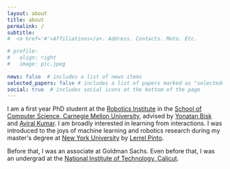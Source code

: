 ```yaml
---
layout: about
title: about
permalink: /
subtitle:
#  <a href='#'>Affiliations</a>. Address. Contacts. Moto. Etc.

# profile:
#   align: right
#   image: pic.jpeg
  
news: false  # includes a list of news items
selected_papers: false # includes a list of papers marked as "selected={true}"
social: true  # includes social icons at the bottom of the page
---
```


I am a first year PhD student at the [Robotics Institute](https://www.ri.cmu.edu/) in the [School of Computer Science, Carnegie Mellon University](https://www.cs.cmu.edu/), advised by [Yonatan Bisk](https://yonatanbisk.com) and [Aviral Kumar](https://aviralkumar2907.github.io). I am broadly interested in learning from interactions. I was introduced to the joys of machine learning and robotics research during my master's degree at [New York University](https://www.nyu.edu/) by [Lerrel Pinto](https://www.lerrelpinto.com). 


Before that, I was an associate at Goldman Sachs. Even before that, I was an undergrad at the [National Institute of Technology, Calicut](https://nitc.ac.in/).


<!--
I am a first year PhD student in the [Robotics Institute](https://www.ri.cmu.edu/) at the [School of Computer Science, Carnegie Mellon University](https://www.cs.cmu.edu/) advised by [Yonatan Bisk](https://yonatanbisk.com) and [Aviral Kumar](https://aviralkumar2907.github.io).

 In my spare time, I enjoy swimming, jiu jitsu, folding origami and reading. -->

<!--I am a researcher at New York University’s [CILVR](https://wp.nyu.edu/cilvr/) group working on representation learning and reinforcement learning for robotics. I am fortunate to be advised by [Prof. Lerrel Pinto](https://www.lerrelpinto.com/). 
I am a Masters student in Computer Science at the [Courant Institute of Mathematical Sciences, New York University](https://cs.nyu.edu/home/index.html). Currently, a research assistant at [CILVR](https://wp.nyu.edu/cilvr/) (Computational Intelligence, Learning, Vision and Robotics group), working on robot learning and reinforcement learning advised by [Prof. Lerrel Pinto](https://www.lerrelpinto.com/).  -->
<!-- 
Previously, I was an Associate at [Goldman Sachs](https://www.goldmansachs.com/). Before that, I completed my undergraduate degree in Computer Science at the [National Institute of Technology, Calicut](http://www.nitc.ac.in/). -->

 <!-- and [Ben Evans](https://bennevans.github.io/). -->

<!-- Write your biography here. Tell the world about yourself. Link to your favorite [subreddit](http://reddit.com). You can put a picture in, too. The code is already in, just name your picture `prof_pic.jpg` and put it in the `img/` folder.

Put your address / P.O. box / other info right below your picture. You can also disable any these elements by editing `profile` property of the YAML header of your `_pages/about.md`. Edit `_bibliography/papers.bib` and Jekyll will render your [publications page](/al-folio/publications/) automatically.

Link to your social media connections, too. This theme is set up to use [Font Awesome icons](http://fortawesome.github.io/Font-Awesome/) and [Academicons](https://jpswalsh.github.io/academicons/), like the ones below. Add your Facebook, Twitter, LinkedIn, Google Scholar, or just disable all of them. -->
